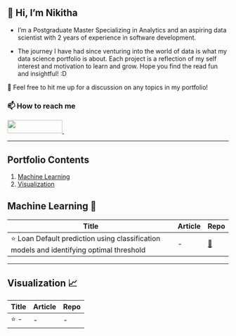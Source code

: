 ## 👋 Hi, I’m Nikitha

- I’m a Postgraduate Master Specializing in Analytics and an aspiring data scientist with 2 years of experience in software development.

- The journey I have had since venturing into the world of data is what my data science portfolio is about. Each project is a reflection of my self interest and motivation to learn and grow. Hope you find the read fun and insightful! :D

💞️ Feel free to hit me up for a discussion on any topics in my portfolio!

<h3> 📫 How to reach me </h3>
<div>
    <a href="https://www.linkedin.com/in/banda-nikitha/" target="_blank">
        <img src="https://img.shields.io/badge/LinkedIn-0077B5?style=for-the-badge&logo=linkedin&logoColor=white" height="30" width="125px">
    </a>&nbsp
</div>
<hr>

## Portfolio Contents
1. [Machine Learning](#machine-learning)
2. [Visualization](#visualization)

<a name="machine-learning"></a>
## Machine Learning :slot_machine:   
| Title | Article | Repo |
| --- | --- | --- |    
| :star: Loan Default prediction using classification models and identifying optimal threshold | - | [:link:](https://github.com/bnikitha05/Loan-Default-Prediction) | 

___
<a name="visualization"></a>
## Visualization :chart_with_upwards_trend:   
| Title | Article | Repo |
| --- | --- | --- |    
| :star: - | - | - | 






<!---
bnikitha05/bnikitha05 is a ✨ special ✨ repository because its `README.md` (this file) appears on your GitHub profile.
You can click the Preview link to take a look at your changes.
--->
